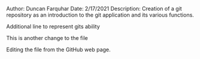 Author: Duncan Farquhar 
Date: 2/17/2021
Description: Creation of a git repository as an introduction to the git application and its various functions.


Additional line to 
represent gits ability 





This is another change to the file 


Editing the file from the GitHub web page.

